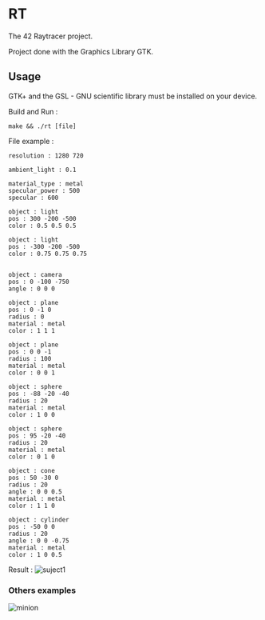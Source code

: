 # RT

The 42 Raytracer project.

Project done with the Graphics Library GTK.

## Usage

GTK+ and the GSL - GNU scientific library must be installed on your device.

Build and Run :
```
make && ./rt [file]
```

File example :
```
resolution : 1280 720

ambient_light : 0.1

material_type : metal
specular_power : 500
specular : 600

object : light
pos : 300 -200 -500
color : 0.5 0.5 0.5

object : light
pos : -300 -200 -500
color : 0.75 0.75 0.75


object : camera
pos : 0 -100 -750
angle : 0 0 0

object : plane
pos : 0 -1 0
radius : 0
material : metal
color : 1 1 1

object : plane
pos : 0 0 -1
radius : 100
material : metal
color : 0 0 1

object : sphere
pos : -88 -20 -40
radius : 20
material : metal
color : 1 0 0

object : sphere
pos : 95 -20 -40
radius : 20
material : metal
color : 0 1 0

object : cone
pos : 50 -30 0
radius : 20
angle : 0 0 0.5
material : metal
color : 1 1 0

object : cylinder
pos : -50 0 0
radius : 20
angle : 0 0 -0.75
material : metal
color : 1 0 0.5
```

Result :
![suject1](https://raw.githubusercontent.com/lnieto-m/RT/master/screenshots/sujet1.jpg)

### Others examples

![minion](https://raw.githubusercontent.com/lnieto-m/RT/master/screenshots/minion.jpg)
